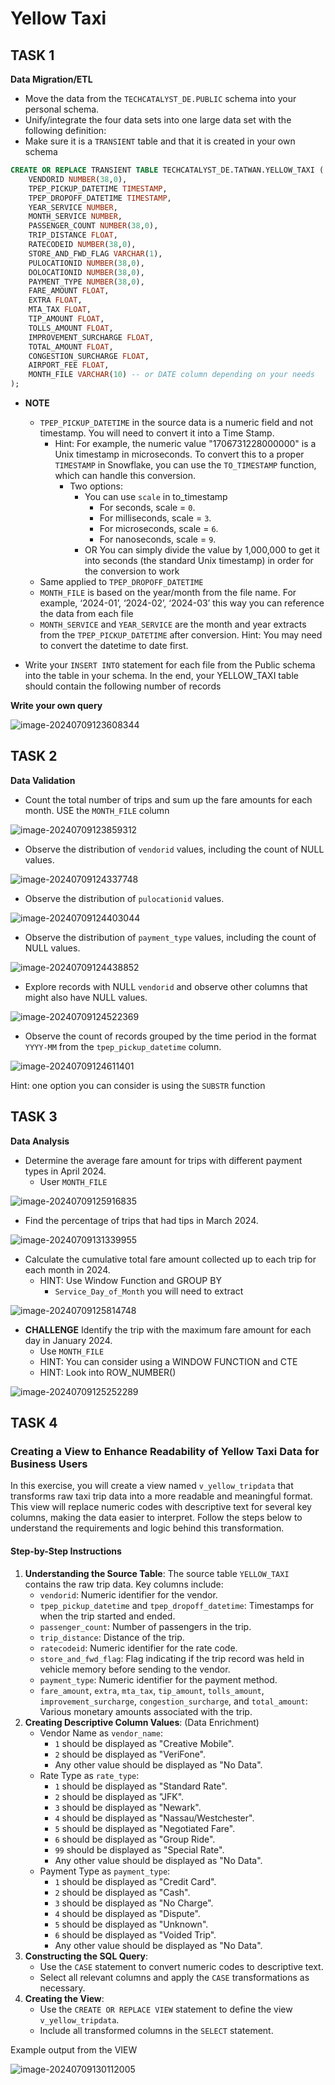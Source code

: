 # Yellow Taxi



## TASK 1

**Data Migration/ETL**

* Move the data from the `TECHCATALYST_DE.PUBLIC` schema into your personal schema. 
* Unify/integrate the four data sets into one large data set with the following definition:
* Make sure it is a `TRANSIENT` table and that it is created in your own schema 

```sql
CREATE OR REPLACE TRANSIENT TABLE TECHCATALYST_DE.TATWAN.YELLOW_TAXI (
    VENDORID NUMBER(38,0),
    TPEP_PICKUP_DATETIME TIMESTAMP,
    TPEP_DROPOFF_DATETIME TIMESTAMP,
    YEAR_SERVICE NUMBER,
    MONTH_SERVICE NUMBER,
    PASSENGER_COUNT NUMBER(38,0),
    TRIP_DISTANCE FLOAT,
    RATECODEID NUMBER(38,0),
    STORE_AND_FWD_FLAG VARCHAR(1),
    PULOCATIONID NUMBER(38,0),
    DOLOCATIONID NUMBER(38,0),
    PAYMENT_TYPE NUMBER(38,0),
    FARE_AMOUNT FLOAT,
    EXTRA FLOAT,
    MTA_TAX FLOAT,
    TIP_AMOUNT FLOAT,
    TOLLS_AMOUNT FLOAT,
    IMPROVEMENT_SURCHARGE FLOAT,
    TOTAL_AMOUNT FLOAT,
    CONGESTION_SURCHARGE FLOAT,
    AIRPORT_FEE FLOAT,
    MONTH_FILE VARCHAR(10) -- or DATE column depending on your needs
);
```

* **NOTE**
  * `TPEP_PICKUP_DATETIME` in the source data is a numeric field and not timestamp. You will need to convert it into a Time Stamp. 
    * Hint: For example, the numeric value "1706731228000000" is a Unix timestamp in microseconds. To convert this to a proper `TIMESTAMP` in Snowflake, you can use the `TO_TIMESTAMP` function, which can handle this conversion.
      * Two options:
        * You can use `scale` in to_timestamp
          * For seconds, scale = `0`.
          * For milliseconds, scale = `3`.
          * For microseconds, scale = `6`.
          * For nanoseconds, scale = `9`.
        * OR You can simply divide the value by 1,000,000 to get it into seconds (the standard Unix timestamp) in order for the conversion to work
  * Same applied to `TPEP_DROPOFF_DATETIME`
  * `MONTH_FILE` is based on the year/month from the file name. For example, ‘2024-01’, ‘2024-02’, ‘2024-03’ this way you can reference the data from each file
  * `MONTH_SERVICE` and `YEAR_SERVICE` are the month and year extracts from the `TPEP_PICKUP_DATETIME` after conversion. Hint: You may need to convert the datetime to date first.
  
* Write your `INSERT INTO` statement for each file from the Public schema into the table in your schema. In the end, your YELLOW_TAXI table should contain the following number of records 

**Write your own query**

![image-20240709123608344](images/image-20240709123608344.png)

## TASK 2 

**Data Validation**

* Count the total number of trips and sum up the fare amounts for each month. USE the `MONTH_FILE` column 

![image-20240709123859312](images/image-20240709123859312.png)

* Observe the distribution of `vendorid` values, including the count of NULL values.

![image-20240709124337748](images/image-20240709124337748.png)

* Observe the distribution of `pulocationid` values.

![image-20240709124403044](images/image-20240709124403044.png)

* Observe the distribution of `payment_type` values, including the count of NULL values.

![image-20240709124438852](images/image-20240709124438852.png)

* Explore records with NULL `vendorid` and observe other columns that might also have NULL values.

![image-20240709124522369](images/image-20240709124522369.png)

* Observe the count of records grouped by the time period in the format `YYYY-MM` from the `tpep_pickup_datetime` column.

![image-20240709124611401](images/image-20240709124611401.png)

Hint: one option you can consider is using the `SUBSTR` function 



## TASK 3 

**Data Analysis**

* Determine the average fare amount for trips with different payment types in April 2024.
  * User `MONTH_FILE` 

![image-20240709125916835](images/image-20240709125916835.png)

* Find the percentage of trips that had tips in March 2024.

![image-20240709131339955](images/image-20240709131339955.png)

* Calculate the cumulative total fare amount collected up to each trip for each month in 2024.
  * HINT: Use Window Function and GROUP BY
    * `Service_Day_of_Month` you will need to extract 

![image-20240709125814748](images/image-20240709125814748.png)



* **CHALLENGE** Identify the trip with the maximum fare amount for each day in January 2024.
  * Use `MONTH_FILE` 
  * HINT: You can consider using a WINDOW FUNCTION and CTE
  * HINT: Look into ROW_NUMBER() 

![image-20240709125252289](images/image-20240709125252289.png)



## TASK 4

### Creating a View to Enhance Readability of Yellow Taxi Data for Business Users

In this exercise, you will create a view named `v_yellow_tripdata` that transforms raw taxi trip data into a more readable and meaningful format. This view will replace numeric codes with descriptive text for several key columns, making the data easier to interpret. Follow the steps below to understand the requirements and logic behind this transformation.

#### Step-by-Step Instructions

1. **Understanding the Source Table**: The source table `YELLOW_TAXI` contains the raw trip data. Key columns include:
   - `vendorid`: Numeric identifier for the vendor.
   - `tpep_pickup_datetime` and `tpep_dropoff_datetime`: Timestamps for when the trip started and ended.
   - `passenger_count`: Number of passengers in the trip.
   - `trip_distance`: Distance of the trip.
   - `ratecodeid`: Numeric identifier for the rate code.
   - `store_and_fwd_flag`: Flag indicating if the trip record was held in vehicle memory before sending to the vendor.
   - `payment_type`: Numeric identifier for the payment method.
   - `fare_amount`, `extra`, `mta_tax`, `tip_amount`, `tolls_amount`, `improvement_surcharge`, `congestion_surcharge`, and `total_amount`: Various monetary amounts associated with the trip.
2. **Creating Descriptive Column Values**: (Data Enrichment)
   - Vendor Name as `vendor_name`:
     - `1` should be displayed as "Creative Mobile".
     - `2` should be displayed as "VeriFone".
     - Any other value should be displayed as "No Data".
   - Rate Type as `rate_type`:
     - `1` should be displayed as "Standard Rate".
     - `2` should be displayed as "JFK".
     - `3` should be displayed as "Newark".
     - `4` should be displayed as "Nassau/Westchester".
     - `5` should be displayed as "Negotiated Fare".
     - `6` should be displayed as "Group Ride".
     - `99` should be displayed as "Special Rate".
     - Any other value should be displayed as "No Data".
   - Payment Type as `payment_type`:
     - `1` should be displayed as "Credit Card".
     - `2` should be displayed as "Cash".
     - `3` should be displayed as "No Charge".
     - `4` should be displayed as "Dispute".
     - `5` should be displayed as "Unknown".
     - `6` should be displayed as "Voided Trip".
     - Any other value should be displayed as "No Data".
3. **Constructing the SQL Query**:
   - Use the `CASE` statement to convert numeric codes to descriptive text.
   - Select all relevant columns and apply the `CASE` transformations as necessary.
4. **Creating the View**:
   - Use the `CREATE OR REPLACE VIEW` statement to define the view `v_yellow_tripdata`.
   - Include all transformed columns in the `SELECT` statement.

Example output from the VIEW

![image-20240709130112005](images/image-20240709130112005.png)